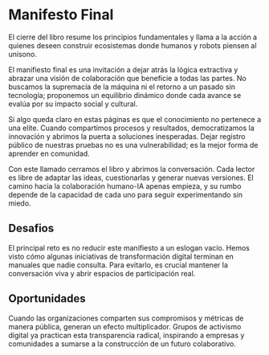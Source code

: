 # Manifesto Final

El cierre del libro resume los principios fundamentales y llama a la acción a quienes deseen construir ecosistemas donde humanos y robots piensen al unísono.

El manifiesto final es una invitación a dejar atrás la lógica extractiva y abrazar una visión de colaboración que beneficie a todas las partes. No buscamos la supremacía de la máquina ni el retorno a un pasado sin tecnología; proponemos un equilibrio dinámico donde cada avance se evalúa por su impacto social y cultural.

Si algo queda claro en estas páginas es que el conocimiento no pertenece a una elite. Cuando compartimos procesos y resultados, democratizamos la innovación y abrimos la puerta a soluciones inesperadas. Dejar registro público de nuestras pruebas no es una vulnerabilidad; es la mejor forma de aprender en comunidad.

Con este llamado cerramos el libro y abrimos la conversación. Cada lector es libre de adaptar las ideas, cuestionarlas y generar nuevas versiones. El camino hacia la colaboración humano-IA apenas empieza, y su rumbo depende de la capacidad de cada uno para seguir experimentando sin miedo.

## Desafios

El principal reto es no reducir este manifiesto a un eslogan vacío. Hemos visto cómo algunas iniciativas de transformación digital terminan en manuales que nadie consulta. Para evitarlo, es crucial mantener la conversación viva y abrir espacios de participación real.

## Oportunidades

Cuando las organizaciones comparten sus compromisos y métricas de manera pública, generan un efecto multiplicador. Grupos de activismo digital ya practican esta transparencia radical, inspirando a empresas y comunidades a sumarse a la construcción de un futuro colaborativo.
